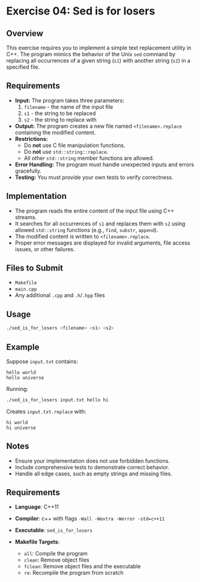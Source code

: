 # Exercise 04: Sed is for losers

## Overview

This exercise requires you to implement a simple text replacement utility in C++. The program mimics the behavior of the Unix `sed` command by replacing all occurrences of a given string (`s1`) with another string (`s2`) in a specified file.

## Requirements

- **Input:** The program takes three parameters:
	1. `filename` - the name of the input file
	2. `s1` - the string to be replaced
	3. `s2` - the string to replace with
- **Output:** The program creates a new file named `<filename>.replace` containing the modified content.
- **Restrictions:**
	- Do **not** use C file manipulation functions.
	- Do **not** use `std::string::replace`.
	- All other `std::string` member functions are allowed.
- **Error Handling:** The program must handle unexpected inputs and errors gracefully.
- **Testing:** You must provide your own tests to verify correctness.

## Implementation

- The program reads the entire content of the input file using C++ streams.
- It searches for all occurrences of `s1` and replaces them with `s2` using allowed `std::string` functions (e.g., `find`, `substr`, `append`).
- The modified content is written to `<filename>.replace`.
- Proper error messages are displayed for invalid arguments, file access issues, or other failures.

## Files to Submit

- `Makefile`
- `main.cpp`
- Any additional `.cpp` and `.h`/`.hpp` files

## Usage

```bash
./sed_is_for_losers <filename> <s1> <s2>
```

## Example

Suppose `input.txt` contains:
```
hello world
hello universe
```
Running:
```bash
./sed_is_for_losers input.txt hello hi
```
Creates `input.txt.replace` with:
```
hi world
hi universe
```

## Notes

- Ensure your implementation does not use forbidden functions.
- Include comprehensive tests to demonstrate correct behavior.
- Handle all edge cases, such as empty strings and missing files.


## Requirements 
- **Language**: C++11
- **Compiler**: c++ with flags `-Wall -Wextra -Werror -std=c++11`

- **Executable**: `sed_is_for_losers`

- **Makefile Targets**:
  - `all`: Compile the program
  - `clean`: Remove object files
  - `fclean`: Remove object files and the executable
  - `re`: Recompile the program from scratch
